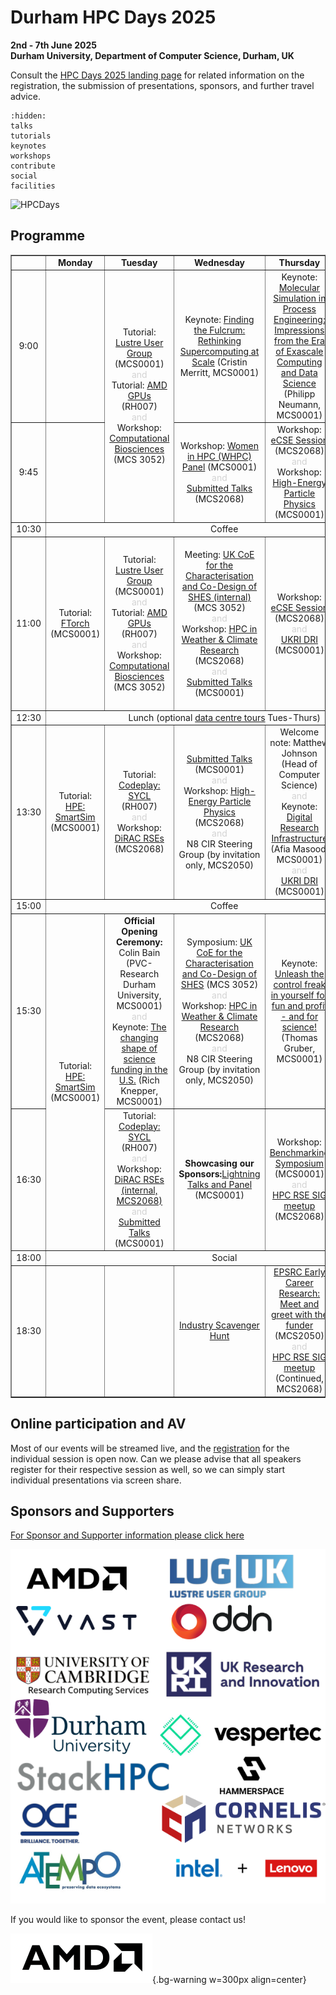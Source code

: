 # Durham HPC Days 2025
**2nd - 7th June 2025**\
**Durham University, Department of Computer Science, Durham, UK**

Consult the [HPC Days 2025 landing page](https://www.durham.ac.uk/research/institutes-and-centres/data-science/events-/durham---hpc-days/) for related information on the registration, the submission of presentations, sponsors, and further travel advice.

```{toctree}
:hidden:
talks
tutorials
keynotes
workshops
contribute
social
facilities
```

![HPCDays](../images/HPC-days-pic.png)

## Programme

<!-- <table border="1" cellspacing="0" cellpadding="5"> -->
<table border="1" style="width: 100%; text-align: center;">
<tr>
  <td></td>
  <td><b>Monday </b></td>
  <td><b>Tuesday </b></td>
  <td><b>Wednesday </b></td>
  <td><b>Thursday </b></td>
  <td><b>Friday </b></td>
  <td><b>Saturday </b></td>
</tr>
<tr>
  <td> 9:00 </td>
  <td> </td>
  <td rowspan="2"> 
    Tutorial: <a href="tutorials.html#lustre-user-group-darshan-profiling-on-lustre">Lustre User Group</a> (MCS0001) 
    <br /><div style="color:LightGrey;font-size=50%">and</div>  
    Tutorial: <a href="tutorials.html#amd-gpus-simplify-your-hpc-application-port-to-gpus-openmp-and-managed-memory-on-amd-mi300a-and-mi300x">AMD GPUs</a> (RH007) 
    <br /><div style="color:LightGrey;font-size=50%">and</div> 
    Workshop: <a href="workshops.html#computational-biosciences">Computational Biosciences</a> (MCS 3052)
  </td>
  <td> Keynote: <a href="keynotes.html#cristin-merritt-chief-marketing-officer-alces-flight-ltd">Finding the Fulcrum: Rethinking Supercomputing at Scale</a> (Cristin Merritt, MCS0001)</td>
  <td> Keynote: <a href="keynotes.html#prof-dr-philipp-neumann">Molecular Simulation in Process Engineering: Impressions from the Era of Exascale Computing and Data Science</a> (Philipp Neumann, MCS0001) </td>
  <td> Keynote: <a href="keynotes.html#dr-katy-clough-stfc-ernest-rutherford-research-fellow">Challenges and Opportunities in HPC for Numerical Relativity</a> (Katy Clough, MCS0001) </td>
  <td rowspan=13> <a href="social.html">Join us for our Saturday Social!</a> </td>
</tr>
<tr>
  <td> 9:45 </td>
  <td>  </td>
  <td> 
    Workshop: <a href="workshops.html#women-in-hpc-whpc">Women in HPC (WHPC) Panel</a> (MCS0001)
    <br /><div style="color:LightGrey;font-size=50%">and</div> 
    <a href="talks.html#wednesday-4-june-2025-09-45-to-10-30">Submitted Talks</a> (MCS2068)
  </td>
  <td> 
    Workshop: <a href="workshops.html#ecse-session">eCSE Session</a> (MCS2068) 
    <br /><div style="color:LightGrey;font-size=50%">and</div>
    Workshop: <a href="workshops.html#id1">High-Energy Particle Physics</a> (MCS0001)
  </td>
  <td> 
    Workshop: <a href="workshops.html#numerical-relativity">Numerical Relativity</a> (MCS0001)
    <br /><div style="color:LightGrey;font-size=50%">and</div>
    Workshop: <a href="workshops.html#id2">Benchmarking Symposium</a> (MCS2068) 
  </td>
</tr> 
<tr>
  <td> 10:30 </td>
  <td colspan="5" align="center">Coffee</td>
</tr>
<tr>
  <td> 11:00 </td>
  <td> Tutorial: <a href="tutorials.html#iccs-ftorch">FTorch</a> (MCS0001) </td>
  <td> 
    Tutorial: <a href="tutorials.html#lustre-user-group-darshan-profiling-on-lustre">Lustre User Group</a> (MCS0001)  
    <br /><div style="color:LightGrey;font-size=50%">and</div> 
    Tutorial: <a href="tutorials.html#amd-gpus-simplify-your-hpc-application-port-to-gpus-openmp-and-managed-memory-on-amd-mi300a-and-mi300x">AMD GPUs</a> (RH007)
    <br /><div style="color:LightGrey;font-size=50%">and</div> 
    Workshop: <a href="workshops.html#computational-biosciences">Computational Biosciences</a> (MCS 3052)
  </td>
  <td> 
    Meeting: <a href="dri.html">UK CoE for the Characterisation and Co-Design of SHES (internal)</a> (MCS 3052) 
    <br /><div style="color:LightGrey;font-size=50%">and</div> 
    Workshop: <a href="workshops.html#hpc-in-weather-climate-research">HPC in Weather & Climate Research</a> (MCS2068) 
    <br /><div style="color:LightGrey;font-size=50%">and</div> 
    <a href="talks.html#wednesday-4-june-2025-11-00-to-12-30">Submitted Talks</a> (MCS0001)
  </td>
  <td> 
    Workshop: <a href="workshops.html#ecse-session">eCSE Session</a> (MCS2068) 
    <br /><div style="color:LightGrey;font-size=50%">and</div>
    <a href="dri.html">UKRI DRI</a> (MCS0001) 
  </td>
  <td> 
    Workshop: <a href="workshops.html#numerical-relativity">Numerical Relativity</a> (MCS0001)  
    <br /><div style="color:LightGrey;font-size=50%">and</div>
    Workshop: <a href="workshops.html#id3">Women in HPC (WHPC) </a> (MCS2068) 
    <br /><div style="color:LightGrey;font-size=50%">and</div>
    EPSRC: Meet the funder (please arrange 1:1s beforehand) (MCS 3052)
  </td>
</tr> 
<tr>
  <td> 12:30 </td>
  <td colspan="5" align="center">Lunch (optional <a href="datacentre.html">data centre tours</a> Tues-Thurs)</td>
</tr>
<tr>
  <td> 13:30 </td>
  <td> Tutorial: <a href="tutorials.html#hpe-smartsim"> HPE: SmartSim</a> (MCS0001) </td>
  <td> 
    Tutorial: <a href="tutorials.html#codeplay-accelerate-your-code-on-gpus-and-more-using-c-and-sycl">Codeplay: SYCL</a> (RH007)
    <br /><div style="color:LightGrey;font-size=50%">and</div> 
    Workshop: <a href="workshops.html#dirac-rses"> DiRAC RSEs </a> (MCS2068)
  </td>
  <td> 
    <a href="talks.html#wednesday-4-june-2025-13-30-to-15-00">Submitted Talks</a> (MCS0001) 
    <br /><div style="color:LightGrey;font-size=50%">and</div> 
    Workshop: <a href="workshops.html#hpc-htc-in-high-energy-physics">High-Energy Particle Physics</a> (MCS2068)
    <br /><div style="color:LightGrey;font-size=50%">and</div>
    N8 CIR Steering Group (by invitation only, MCS2050)
  </td>
  <td> 
    Welcome note: Matthew Johnson (Head of Computer Science)
    <br /><div style="color:LightGrey;font-size=50%">and</div> 
    Keynote: <a href="dri.html">Digital Research Infrastructure</a> <br /> (Afia Masood, MCS0001) 
    <br /><div style="color:LightGrey;font-size=50%">and</div> 
    <a href="dri.html">UKRI DRI</a> (MCS0001) 
  </td>
  <td> 
    Workshop: <a href="workshops.html#cosec">CoSeC</a> (MCS0001) 
    <br /><div style="color:LightGrey;font-size=50%">and</div>
    Workshop: <a href="workshops.html#id4">Particle physics</a> (MCS2068) </td>
</tr> 
<tr>
  <td> 15:00 </td>
  <td colspan="5" align="center">Coffee</td>
</tr>
<tr>
  <td> 15:30 </td>
  <td rowspan="2"> Tutorial: <a href="tutorials.html#hpe-smartsim"> HPE: SmartSim</a> (MCS0001) </td>
  <td> 
    <b>Official Opening Ceremony:</b> <br /> Colin Bain (PVC-Research Durham University, MCS0001) 
     <br /><div style="color:LightGrey;font-size=50%">and</div> 
     Keynote: <a href="keynotes.html#knepper">The changing shape of science funding in the U.S.</a> (Rich Knepper, MCS0001)
  </td>
  <td> 
    Symposium: <a href="dri.html">UK CoE for the Characterisation and Co-Design of SHES</a> (MCS 3052)
    <br /><div style="color:LightGrey;font-size=50%">and</div> 
    Workshop: <a href="workshops.html#hpc-in-weather-climate-research">HPC in Weather & Climate Research</a> (MCS2068) 
    <br /><div style="color:LightGrey;font-size=50%">and</div>
    N8 CIR Steering Group (by invitation only, MCS2050)
  </td>
  <td> 
    Keynote: <a href="keynotes.html#thomas-gruber-regionales-rechenzentrum-erlangen-rrze">Unleash the control freak in yourself for fun and profit - and for science!</a> (Thomas Gruber, MCS0001) </td>
  <td> Panel: <a href="workshops.html#cosec">Creating a cohesive distributed Digital Research Infrastructure</a> (MCS0001) </td>
</tr>
<tr>
  <td> 16:30 </td>
  <td> 
    Tutorial: <a href="tutorials.html#codeplay-accelerate-your-code-on-gpus-and-more-using-c-and-sycl">Codeplay: SYCL</a> (RH007) 
    <br /><div style="color:LightGrey;font-size=50%">and</div>  
    Workshop: <a href="workshops.html#dirac-rses">DiRAC RSEs (internal, MCS2068)</a>  
    <br /><div style="color:LightGrey;font-size=50%">and</div>
    <a href="talks.html#tuesday-3-june-2025-16-30-to-17-50">Submitted Talks</a> (MCS0001) </td>
  <td> 
    <b>Showcasing our Sponsors:</b><a href="lightning.html">Lightning Talks and Panel</a> (MCS0001)
  </td>
  <td>
    Workshop: <a href="workshops.html#benchmarking-symposium-benchmarking-of-hpc-systems-for-simulation-and-ai">Benchmarking Symposium</a> (MCS0001)
    <br /><div style="color:LightGrey;font-size=50%">and</div>
    <a href="workshops.html#hpc-rse-sig-meet-up">HPC RSE SIG meetup</a> (MCS2068)
  </td>
</tr>
<tr>
  <td> 18:00 </td>
  <td colspan="5" align="center">Social</td>
</tr>
<tr>
  <td>18:30</td>
  <td />
  <td />
  <td><a href="lightning.html#scavenger-hunt">Industry Scavenger Hunt</a></td>
  <td>
    <a href="keynotes.html#christian-oganbule-epsrc">EPSRC Early Career Research: Meet and greet with the funder</a> (MCS2050)
    <br /><div style="color:LightGrey;font-size=50%">and</div><a href="workshops.html#hpc-rse-sig-meet-up">HPC RSE SIG meetup</a> <br />(Continued, MCS2068)</td>
</tr>
</table>

## Online participation and AV

Most of our events will be streamed live, and the [registration](https://www.canva.com/design/DAGoFjE29xE/L3GYz3LL3ZLcomD9ArYXig/view) for the individual session is open now.
Can we please advise that all speakers register for their respective session as well, so we can simply start individual presentations via screen share.

## Sponsors and Supporters

[For Sponsor and Supporter information please click here](sponsor.md)

![Sponsors](../images/logos.png)



If you would like to sponsor the event, please contact us!

![AnimatedSponsors](../images/animatedhpcdayslogo.gif){.bg-warning w=300px align=center}
